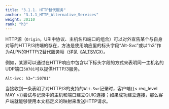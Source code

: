 ```yaml
---
title: "3.1.1. HTTP替代服务"
anchor: "3.1.1_HTTP_Alternative_Services"
weight: 30110
rank: "h3"
---
```


HTTP源（`Origin`，URI中协议、主机名和端口的组合）可以对外宣告某个与自身对等的HTTP/3终端的存在，方法是使用响应里的标头字段“Alt-Svc”或以“h3”作为ALPN的HTTP/2替代服务帧（详见《[ALTSVC](https://www.rfc-editor.org/info/rfc7838)》）。

例如，某源可以通过在HTTP响应中包含以下标头字段的方式来表明同一主机名的UDP端口`50781`可以提供HTTP/3服务。

```
Alt-Svc: h3=":50781"
```

当接收到一条表明了对HTTP/3的支持的`Alt-Svc`记录时，客户端{{< req_level MAY >}}尝试与记录中的主机和端口建立QUIC连接；如果成功建立连接，那么客户端就能够使用本文档定义的映射来发送HTTP请求。
